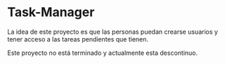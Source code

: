 # Task-Manager

La idea de este proyecto es que las personas puedan crearse usuarios y tener acceso a las tareas pendientes que tienen.

Este proyecto no está terminado y actualmente esta descontinuo.
